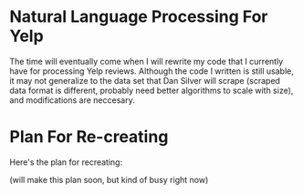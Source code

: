 # Natural Language Processing For Yelp

The time will eventually come when I will rewrite my code that I currently have for processing Yelp reviews. Although the code I written is still usable, it may not generalize to the data set that Dan Silver will scrape (scraped data format is different, probably need better algorithms to scale with size), and modifications are neccesary.

# Plan For Re-creating 

Here's the plan for recreating:

(will make this plan soon, but kind of busy right now)